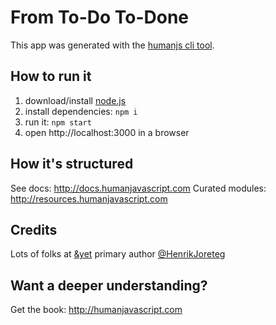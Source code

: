 # From To-Do To-Done

This app was generated with the [humanjs cli tool](http://docs.humanjavascript.com).

## How to run it

1. download/install [node.js](http://nodejs.org/)
1. install dependencies: `npm i`
1. run it: `npm start`
1. open http://localhost:3000 in a browser

## How it's structured

See docs: http://docs.humanjavascript.com
Curated modules: http://resources.humanjavascript.com

## Credits

Lots of folks at [&yet](http://andyet.com) primary author [@HenrikJoreteg](http://twitter.com/henrikjoreteg)

## Want a deeper understanding?

Get the book: http://humanjavascript.com
